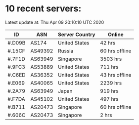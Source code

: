 # 10 recent servers:

Latest update at: Thu Apr 09 20:10:10 UTC 2020

| ID | ASN | Server Country | Online |
| -- | --- | -------------- | ------ |
| #.D09B | AS174 | United States | 42 hrs |
| #.15CF | AS49392 | Russia | 60 hrs offline |
| #.7F1D | AS63949 | Singapore | 3503 hrs |
| #.9FC3 | AS53889 | United States | 711 hrs |
| #.C6ED | AS36352 | United States | 43 hrs offline |
| #.E069 | AS40065 | United States | 2239 hrs |
| #.2A79 | AS63949 | Japan | 919 hrs |
| #.F7DA | AS45102 | United States | 497 hrs |
| #.B711 | AS20473 | Singapore | 60 hrs offline |
| #.606C | AS20473 | Singapore | 2 hrs |

